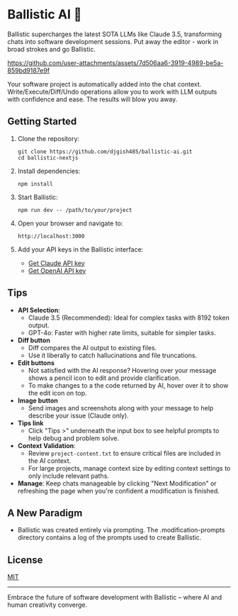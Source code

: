# Ballistic AI 🚀

Ballistic supercharges the latest SOTA LLMs like Claude 3.5, transforming chats into software development sessions. Put away the editor - work in broad strokes and go Ballistic.

https://github.com/user-attachments/assets/7d506aa6-3919-4989-be5a-859bd9187e9f

Your software project is automatically added into the chat context. Write/Execute/Diff/Undo operations allow you to work with LLM outputs with confidence and ease. The results will blow you away.

## Getting Started

1. Clone the repository:
   ```
   git clone https://github.com/djgish485/ballistic-ai.git
   cd ballistic-nextjs
   ```

2. Install dependencies:
   ```
   npm install
   ```

3. Start Ballistic:
   ```
   npm run dev -- /path/to/your/project
   ```

4. Open your browser and navigate to:
   ```
   http://localhost:3000
   ```

5. Add your API keys in the Ballistic interface:
   - [Get Claude API key](https://www.anthropic.com/api)
   - [Get OpenAI API key](https://platform.openai.com/account/api-keys)

## Tips

- **API Selection**:
  - Claude 3.5 (Recommended): Ideal for complex tasks with 8192 token output.
  - GPT-4o: Faster with higher rate limits, suitable for simpler tasks.
- **Diff button**
  - Diff compares the AI output to existing files.
  - Use it liberally to catch hallucinations and file truncations.
- **Edit buttons** 
  - Not satisfied with the AI response? Hovering over your message shows a pencil icon to edit and provide clarification.
  - To make changes to a the code returned by AI, hover over it to show the edit icon on top.
- **Image button**
  - Send images and screenshots along with your message to help describe your issue (Claude only). 
- **Tips link**
  - Click "Tips >" underneath the input box to see helpful prompts to help debug and problem solve.
- **Context Validation**: 
  - Review `project-content.txt` to ensure critical files are included in the AI context.
  - For large projects, manage context size by editing context settings to only include relevant paths.  
- **Manage**: Keep chats manageable by clicking "Next Modification" or refreshing the page when you're confident a modification is finished.

## A New Paradigm

- Ballistic was created entirely via prompting. The .modification-prompts directory contains a log of the prompts used to create Ballistic. 

## License

[MIT](https://choosealicense.com/licenses/mit/)

---

Embrace the future of software development with Ballistic – where AI and human creativity converge.
